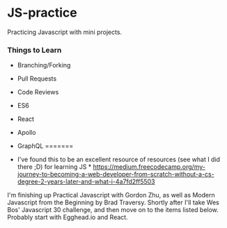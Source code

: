 # JS-practice

Practicing Javascript with mini projects.

### Things to Learn
* Branching/Forking
* Pull Requests
* Code Reviews
* ES6
* React
* Apollo
* GraphQL
=======

* I've found this to be an excellent resource of resources (see what I did there ;D) for learning JS * 
https://medium.freecodecamp.org/my-journey-to-becoming-a-web-developer-from-scratch-without-a-cs-degree-2-years-later-and-what-i-4a7fd2ff5503

I'm finishing up Practical Javascript with Gordon Zhu, as well as Modern Javascript from the Beginning by Brad Traversy. Shortly after I'll take Wes Bos' Javascript 30 challenge, and then move on to the items listed below. Probably start with Egghead.io and React. 


